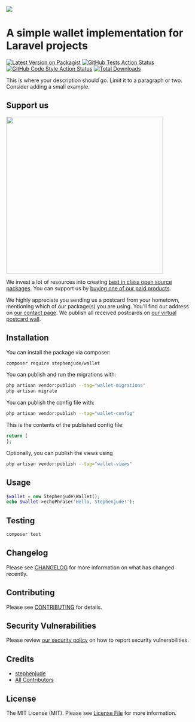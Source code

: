 
[<img src="https://github-ads.s3.eu-central-1.amazonaws.com/support-ukraine.svg?t=1" />](https://supportukrainenow.org)

# A simple wallet implementation for Laravel projects

[![Latest Version on Packagist](https://img.shields.io/packagist/v/stephenjude/wallet.svg?style=flat-square)](https://packagist.org/packages/stephenjude/wallet)
[![GitHub Tests Action Status](https://img.shields.io/github/workflow/status/stephenjude/wallet/run-tests?label=tests)](https://github.com/stephenjude/wallet/actions?query=workflow%3Arun-tests+branch%3Amain)
[![GitHub Code Style Action Status](https://img.shields.io/github/workflow/status/stephenjude/wallet/Check%20&%20fix%20styling?label=code%20style)](https://github.com/stephenjude/wallet/actions?query=workflow%3A"Check+%26+fix+styling"+branch%3Amain)
[![Total Downloads](https://img.shields.io/packagist/dt/stephenjude/wallet.svg?style=flat-square)](https://packagist.org/packages/stephenjude/wallet)

This is where your description should go. Limit it to a paragraph or two. Consider adding a small example.

## Support us

[<img src="https://github-ads.s3.eu-central-1.amazonaws.com/wallet.jpg?t=1" width="419px" />](https://spatie.be/github-ad-click/wallet)

We invest a lot of resources into creating [best in class open source packages](https://spatie.be/open-source). You can support us by [buying one of our paid products](https://spatie.be/open-source/support-us).

We highly appreciate you sending us a postcard from your hometown, mentioning which of our package(s) you are using. You'll find our address on [our contact page](https://spatie.be/about-us). We publish all received postcards on [our virtual postcard wall](https://spatie.be/open-source/postcards).

## Installation

You can install the package via composer:

```bash
composer require stephenjude/wallet
```

You can publish and run the migrations with:

```bash
php artisan vendor:publish --tag="wallet-migrations"
php artisan migrate
```

You can publish the config file with:

```bash
php artisan vendor:publish --tag="wallet-config"
```

This is the contents of the published config file:

```php
return [
];
```

Optionally, you can publish the views using

```bash
php artisan vendor:publish --tag="wallet-views"
```

## Usage

```php
$wallet = new Stephenjude\Wallet();
echo $wallet->echoPhrase('Hello, Stephenjude!');
```

## Testing

```bash
composer test
```

## Changelog

Please see [CHANGELOG](CHANGELOG.md) for more information on what has changed recently.

## Contributing

Please see [CONTRIBUTING](https://github.com/spatie/.github/blob/main/CONTRIBUTING.md) for details.

## Security Vulnerabilities

Please review [our security policy](../../security/policy) on how to report security vulnerabilities.

## Credits

- [stephenjude](https://github.com/stephenjude)
- [All Contributors](../../contributors)

## License

The MIT License (MIT). Please see [License File](LICENSE.md) for more information.
